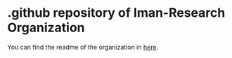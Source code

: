 # .github repository of Iman-Research Organization

You can find the readme of the organization in [here](https://github.com/Iman-Research/.github/blob/main/profile/README.md).
